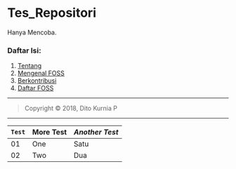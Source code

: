 # Tes_Repositori
Hanya Mencoba.

### Daftar Isi:
1. [Tentang](https://github.com/ditokp/Tes_Repositori/blob/master/Tentang.md)
2. [Mengenal FOSS]()
3. [Berkontribusi]()
4. [Daftar FOSS]()

_________________________________________________
> Copyright © 2018, Dito Kurnia P
_________________________________________________

`Test` | **More Test** | *Another Test*
--- | --- | ---
01 | One | Satu
02 | Two | Dua
